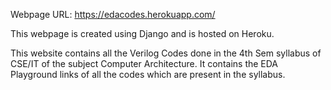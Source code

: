 Webpage URL: https://edacodes.herokuapp.com/

This webpage is created using Django and is hosted on Heroku.

This website contains all the Verilog Codes done in the 4th Sem syllabus of CSE/IT of the subject Computer Architecture. It contains the EDA Playground links of all the codes which are present in the syllabus.
